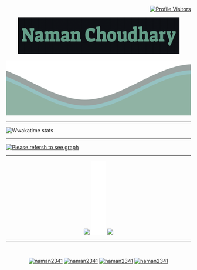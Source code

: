 <!-- Feel Free to steal it ig? 
Just leave my green theme alone!-->

<p align = "right">
  <a href="https://github.com/naman2341">  
  <img src ="https://komarev.com/ghpvc/?username=naman2341&color=54a58b&style=flat-square" alt="Profile Visitors"/>
  </a>
</p>

<p align="center">
  <img src="https://raw.githubusercontent.com/naman2341/naman2341/master/Name1.png" width="441" height="100">
</p>	  
  
  <img src="https://raw.githubusercontent.com/naman2341/naman2341/master/waves1.svg" width="100%" height="150">
  
  <!--<p align="center"> <img src="https://github-readme-stats.vercel.app/api?username=naman2341&show_icons=true&theme=gotham&count_private=true&include_all_commits=true&custom_title=Github Stats"/>-->
  
  <hr>
  
![Wwakatime stats](https://github-readme-stats-taupe-two.vercel.app/api/wakatime?username=naman2341&hide_title=true&hide_border=true&langs_count=5&theme=gotham)
 
 <hr>
 
 
 [![Please refersh to see graph](https://activity-graph.herokuapp.com/graph?username=naman2341&theme=gotham)](https://fierce-reef-83775.herokuapp.com/graph?username=naman2341&theme=gotham)
  
  <hr>
  
  <p align="center"> <img src="https://github-readme-stats.vercel.app/api/top-langs/?username=naman2341&show_icons=true&theme=gotham&count_private" height=250/>
  <img src="https://raw.githubusercontent.com/naman2341/naman2341/master/transparent1.png" width="40" height="200"/>
  <img src="https://github-readme-stats.vercel.app/api?username=naman2341&show_icons=true&theme=gotham&count_private=true&include_all_commits=true&custom_title=Github Stats"/>
  <!--<img src="https://raw.githubusercontent.com/naman2341/github-stats-transparent/output/generated/overview.svg" height="300"/>-->
</p>
  
  <hr>
  
<p></br></p>
<p align="center">
  <a href="https://twitter.com/naman2341" target="blank"><img src="https://img.shields.io/badge/Twitter-1DA1F2?style=for-the-badge&logo=twitter&logoColor=white" alt="naman2341"/></a> 
  <a href="https://www.instagram.com/naman2341/" target="blank"><img src="https://img.shields.io/badge/Instagram-E4405F?style=for-the-badge&logo=instagram&logoColor=white" alt="naman2341" /></a> 
    <a href="https://discord.gg/rXFx6cegC7" target="blank"><img src="https://img.shields.io/badge/Discord-7289DA?style=for-the-badge&logo=discord&logoColor=white" alt="naman2341" /></a>
  <a href="mailto:appleinc2341@gmail.com"><img src="https://img.shields.io/badge/Gmail-D14836?style=for-the-badge&logo=gmail&logoColor=white" alt="naman2341"  /></a> 
</p>  

